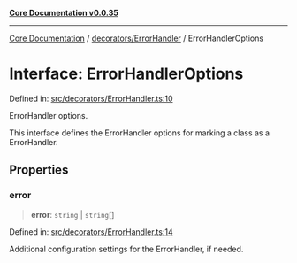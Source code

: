 [**Core Documentation v0.0.35**](../../../README.md)

***

[Core Documentation](../../../modules.md) / [decorators/ErrorHandler](../README.md) / ErrorHandlerOptions

# Interface: ErrorHandlerOptions

Defined in: [src/decorators/ErrorHandler.ts:10](https://github.com/stonemjs/core/blob/83759020101bdf94fc7c7a0d8609e63689d57c0f/src/decorators/ErrorHandler.ts#L10)

ErrorHandler options.

This interface defines the ErrorHandler options for marking a class as a ErrorHandler.

## Properties

### error

> **error**: `string` \| `string`[]

Defined in: [src/decorators/ErrorHandler.ts:14](https://github.com/stonemjs/core/blob/83759020101bdf94fc7c7a0d8609e63689d57c0f/src/decorators/ErrorHandler.ts#L14)

Additional configuration settings for the ErrorHandler, if needed.
